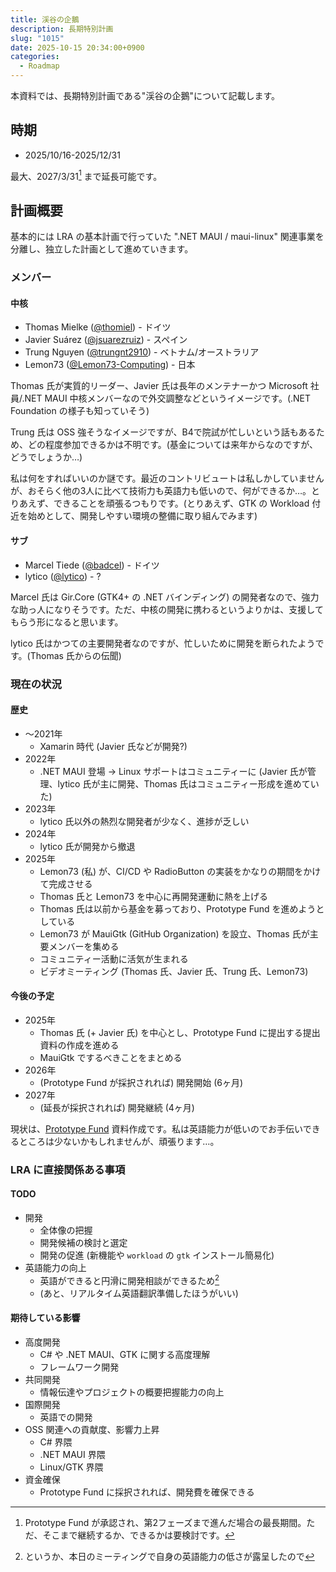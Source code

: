 ```yaml
---
title: 渓谷の企鵝
description: 長期特別計画
slug: "1015"
date: 2025-10-15 20:34:00+0900
categories:
  - Roadmap
---
```


<!--
- Penguin in the Gulch -

渓谷/Gulch: オヘオ渓谷 (マウイ島に存在する渓谷) = .NET MAUI
企鵝/Penguin: ペンギンの和名 = Linux
-->

本資料では、長期特別計画である"渓谷の企鵝"について記載します。

## 時期

- <!--第1期[^basic]: -->2025/10/16-2025/12/31
<!--
- 第2期[^ready]: 2026/1/1-2026/5/31
- 第3期[^ex1]: 2026/6/1-2026/11/30
- 第4期[^ex2]: 2026/12/1-2027/3/31

[^basic]: 標準期間
[^ready]: 延長期間/準備期間
[^ex1]: 延長期間1
[^ex2]: 延長期間2
-->

最大、2027/3/31[^2027] まで延長可能です。

[^2027]: Prototype Fund が承認され、第2フェーズまで進んだ場合の最長期間。ただ、そこまで継続するか、できるかは要検討です。

## 計画概要

基本的には LRA の基本計画で行っていた ".NET MAUI / maui-linux" 関連事業を分離し、独立した計画として進めていきます。

### メンバー

#### 中核

- Thomas Mielke ([@thomiel](https://github.com/thomiel)) - ドイツ
- Javier Suárez ([@jsuarezruiz](https://github.com/jsuarezruiz)) - スペイン
- Trung Nguyen ([@trungnt2910](https://github.com/trungnt2910)) - ベトナム/オーストラリア
- Lemon73 ([@Lemon73-Computing](https://github.com/Lemon73-Computing)) - 日本

Thomas 氏が実質的リーダー、Javier 氏は長年のメンテナーかつ Microsoft 社員/.NET MAUI 中核メンバーなので外交調整などというイメージです。(.NET Foundation の様子も知っていそう)

Trung 氏は OSS 強そうなイメージですが、B4で院試が忙しいという話もあるため、どの程度参加できるかは不明です。(基金については来年からなのですが、どうでしょうか…)

私は何をすればいいのか謎です。最近のコントリビュートは私しかしていませんが、おそらく他の3人に比べて技術力も英語力も低いので、何ができるか…。とりあえず、できることを頑張るつもりです。(とりあえず、GTK の Workload 付近を始めとして、開発しやすい環境の整備に取り組んでみます)

#### サブ

- Marcel Tiede ([@badcel](https://github.com/badcel)) - ドイツ
- lytico ([@lytico](https://github.com/lytico)) - ?

Marcel 氏は Gir.Core (GTK4+ の .NET バインディング) の開発者なので、強力な助っ人になりそうです。ただ、中核の開発に携わるというよりかは、支援してもらう形になると思います。

lytico 氏はかつての主要開発者なのですが、忙しいために開発を断られたようです。(Thomas 氏からの伝聞)

### 現在の状況

#### 歴史

- ～2021年
  - Xamarin 時代 (Javier 氏などが開発?)
- 2022年
  - .NET MAUI 登場 → Linux サポートはコミュニティーに (Javier 氏が管理、lytico 氏が主に開発、Thomas 氏はコミュニティー形成を進めていた)
- 2023年
  - lytico 氏以外の熱烈な開発者が少なく、進捗が乏しい
- 2024年
  - lytico 氏が開発から撤退
- 2025年
  - Lemon73 (私) が、CI/CD や RadioButton の実装をかなりの期間をかけて完成させる
  - Thomas 氏と Lemon73 を中心に再開発運動に熱を上げる
  - Thomas 氏は以前から基金を募っており、Prototype Fund を進めようとしている
  - Lemon73 が MauiGtk (GitHub Organization) を設立、Thomas 氏が主要メンバーを集める
  - コミュニティー活動に活気が生まれる
  - ビデオミーティング (Thomas 氏、Javier 氏、Trung 氏、Lemon73)

#### 今後の予定

- 2025年
  - Thomas 氏 (+ Javier 氏) を中心とし、Prototype Fund に提出する提出資料の作成を進める
  - MauiGtk でするべきことをまとめる
- 2026年
  - (Prototype Fund が採択されれば) 開発開始 (6ヶ月)
- 2027年
  - (延長が採択されれば) 開発継続 (4ヶ月)

現状は、[Prototype Fund](https://www.prototypefund.de/en/application) 資料作成です。私は英語能力が低いのでお手伝いできるところは少ないかもしれませんが、頑張ります…。

### LRA に直接関係ある事項

#### TODO

- 開発
  - 全体像の把握
  - 開発候補の検討と選定
  - 開発の促進 (新機能や `workload` の `gtk` インストール簡易化)
- 英語能力の向上
  - 英語ができると円滑に開発相談ができるため[^uso]
  - (あと、リアルタイム英語翻訳準備したほうがいい)

[^uso]: というか、本日のミーティングで自身の英語能力の低さが露呈したので

#### 期待している影響

- 高度開発
  - C# や .NET MAUI、GTK に関する高度理解
  - フレームワーク開発
- 共同開発
  - 情報伝達やプロジェクトの概要把握能力の向上
- 国際開発
  - 英語での開発
- OSS 関連への貢献度、影響力上昇
  - C# 界隈
  - .NET MAUI 界隈
  - Linux/GTK 界隈
- 資金確保
  - Prototype Fund に採択されれば、開発費を確保できる
